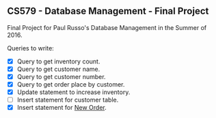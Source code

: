 CS579 - Database Management - Final Project
----

Final Project for Paul Russo's Database Management in the Summer of 2016.

Queries to write:

- [x] Query to get inventory count.
- [x] Query to get customer name.
- [x] Query to get customer number.
- [x] Query to get order place by customer.
- [x] Update statement to increase inventory.
- [ ] Insert statement for customer table.
- [x] Insert statement for [New Order](https://www.youtube.com/watch?v=7uEBuqkkQRk).

